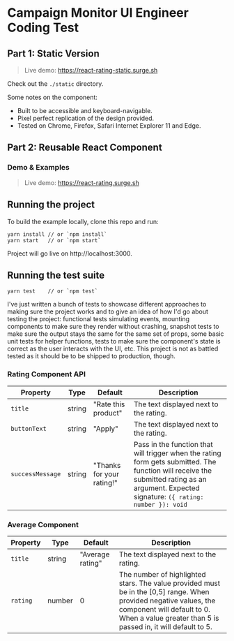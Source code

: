 # Campaign Monitor UI Engineer Coding Test

## Part 1: Static Version

> Live demo: https://react-rating-static.surge.sh

Check out the `./static` directory.

Some notes on the component:

* Built to be accessible and keyboard-navigable.
* Pixel perfect replication of the design provided.
* Tested on Chrome, Firefox, Safari Internet Explorer 11 and Edge.

## Part 2: Reusable React Component

### Demo & Examples

> Live demo: https://react-rating.surge.sh

## Running the project

To build the example locally, clone this repo and run:

```
yarn install // or `npm install`
yarn start   // or `npm start`
```

Project will go live on http://localhost:3000.

## Running the test suite

```
yarn test    // or `npm test`
```

I've just written a bunch of tests to showcase different approaches to making sure the project works and to give an idea of how I'd go about testing the project: functional tests simulating events, mounting components to make sure they render without crashing, snapshot tests to make sure the output stays the same for the same set of props, some basic unit tests for helper functions, tests to make sure the component's state is correct as the user interacts with the UI, etc. This project is not as battled tested as it should be to be shipped to production, though.

### Rating Component API

| Property | Type | Default | Description |
|---|---|---|---|
| `title` | string | "Rate this product" | The text displayed next to the rating. |
| `buttonText` | string | "Apply" | The text displayed next to the rating. |
| `successMessage` | string | "Thanks for your rating!" | Pass in the function that will trigger when the rating form gets submitted. The function will receive the submitted rating as an argument. Expected signature: `({ rating: number }): void` |

### Average Component

| Property | Type | Default | Description |
|---|---|---|---|
| `title` | string | "Average rating" | The text displayed next to the rating. |
| `rating` | number | 0 | The number of highlighted stars. The value provided must be in the [0,5] range. When provided negative values, the component will default to 0. When a value greater than 5 is passed in, it will default to 5. |
